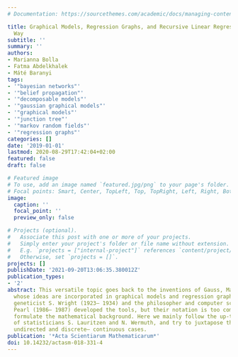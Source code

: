 ```yaml
---
# Documentation: https://sourcethemes.com/academic/docs/managing-content/

title: Graphical Models, Regression Graphs, and Recursive Linear Regression in a Unified
  Way
subtitle: ''
summary: ''
authors:
- Marianna Bolla
- Fatma Abdelkhalek
- Máté Baranyi
tags:
- '"bayesian networks"'
- '"belief propagation"'
- '"decomposable models"'
- '"gaussian graphical models"'
- '"graphical models"'
- '"junction tree"'
- '"markov random fields"'
- '"regression graphs"'
categories: []
date: '2019-01-01'
lastmod: 2020-08-29T17:42:04+02:00
featured: false
draft: false

# Featured image
# To use, add an image named `featured.jpg/png` to your page's folder.
# Focal points: Smart, Center, TopLeft, Top, TopRight, Left, Right, BottomLeft, Bottom, BottomRight.
image:
  caption: ''
  focal_point: ''
  preview_only: false

# Projects (optional).
#   Associate this post with one or more of your projects.
#   Simply enter your project's folder or file name without extension.
#   E.g. `projects = ["internal-project"]` references `content/project/deep-learning/index.md`.
#   Otherwise, set `projects = []`.
projects: []
publishDate: '2021-09-20T13:06:35.380012Z'
publication_types:
- '2'
abstract: This versatile topic goes back to the inventions of Gauss, Markov, and Gibbs,
  whose ideas are incorporated in graphical models and regression graphs. Later, the
  geneticist S. Wright (1923– 1934) and the philosopher and computer scientist J.
  Pearl (1986– 1987) developed the tools, but their notation is too complicated to
  formulate the mathematical background. Here we mainly follow the up-to-date discussion
  of statisticians S. Lauritzen and N. Wermuth, and try to juxtapose the directed–
  undirected and discrete– continuous cases.
publication: '*Acta Scientiarum Mathematicarum*'
doi: 10.14232/actasm-018-331-4
---
```

